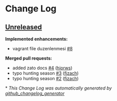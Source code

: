 # Change Log

## [Unreleased](https://github.com/zetaops/ulakbus.org/tree/HEAD)

**Implemented enhancements:**

- vagrant file duzenlenmesi [\#8](https://github.com/zetaops/ulakbus.org/issues/8)

**Merged pull requests:**

- added zato docs [\#4](https://github.com/zetaops/ulakbus.org/pull/4) ([hiorws](https://github.com/hiorws))
- typo hunting season  [\#3](https://github.com/zetaops/ulakbus.org/pull/3) ([fjzach](https://github.com/fjzach))
- typo hunting season  [\#2](https://github.com/zetaops/ulakbus.org/pull/2) ([fjzach](https://github.com/fjzach))



\* *This Change Log was automatically generated by [github_changelog_generator](https://github.com/skywinder/Github-Changelog-Generator)*